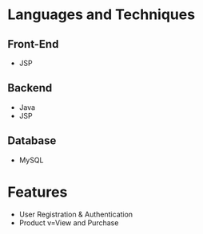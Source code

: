 # Languages and Techniques
## Front-End
  - JSP
 
## Backend
  - Java
  - JSP
  
## Database
  - MySQL


# Features
  - User Registration & Authentication
  - Product v=View and Purchase 
